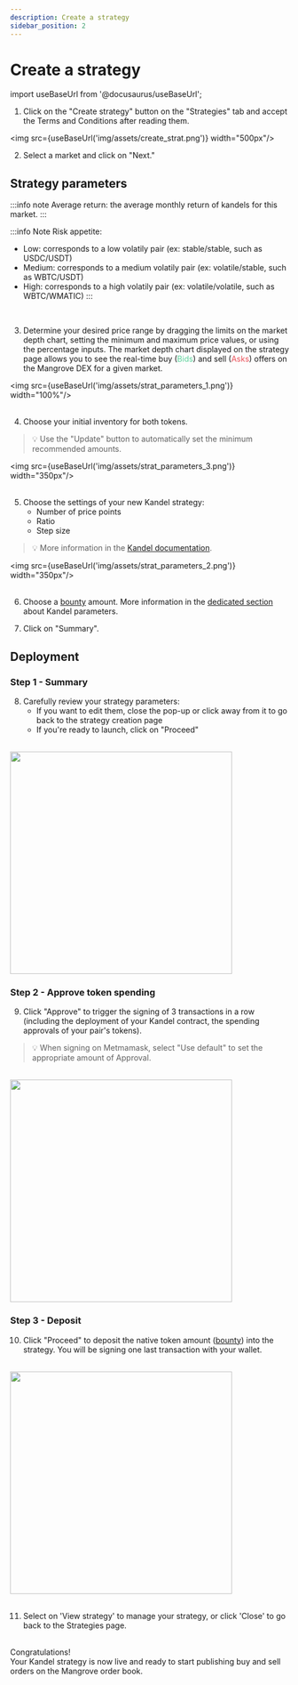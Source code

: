 ```yaml
---
description: Create a strategy
sidebar_position: 2
---
```


# Create a strategy

import useBaseUrl from '@docusaurus/useBaseUrl';

1. Click on the "Create strategy" button on the "Strategies" tab and accept the Terms and Conditions after reading them.

<img src={useBaseUrl('img/assets/create_strat.png')} width="500px"/>

2. Select a market and click on "Next."

## Strategy parameters

:::info note
Average return: the average monthly return of kandels for this market.
:::

:::info Note
Risk appetite:
* Low: corresponds to a low volatily pair (ex: stable/stable, such as USDC/USDT)
* Medium: corresponds to a medium volatily pair (ex: volatile/stable, such as WBTC/USDT)
* High: corresponds to a high volatily pair (ex: volatile/volatile, such as WBTC/WMATIC)
:::
<br />

3. Determine your desired price range by dragging the limits on the market depth chart, setting the minimum and maximum price values, or using the percentage inputs. The market depth chart displayed on the strategy page allows you to see the real-time buy (<font color="#5cd19b">Bids</font>) and sell (<font color="#eb525a">Asks</font>) offers on the Mangrove DEX for a given market.

<img src={useBaseUrl('img/assets/strat_parameters_1.png')} width="100%"/>
<br /><br />

4. Choose your initial inventory for both tokens.

> 💡
> Use the "Update" button to automatically set the minimum recommended amounts.

<img src={useBaseUrl('img/assets/strat_parameters_3.png')} width="350px"/>
<br /><br />

5. Choose the settings of your new Kandel strategy:
    * Number of price points
    * Ratio
    * Step size

> 💡
> More information in the [Kandel documentation](../../kandel/how-does-kandel-work/parameters.md).

<img src={useBaseUrl('img/assets/strat_parameters_2.png')} width="350px"/>
<br /><br />

6. Choose a [bounty](/docs/developers/terms/bounty.md) amount. More information in the [dedicated section](../../kandel/how-does-kandel-work/parameters.md) about Kandel parameters.

7. Click on "Summary".

## Deployment

### Step 1 - Summary

8. Carefully review your strategy parameters:
    * If you want to edit them, close the pop-up or click away from it to go back to the strategy creation page
    * If you're ready to launch, click on "Proceed"

<br />
<img src={useBaseUrl('img/assets/strategy_step1.png')} width="400px"/>
<br />

### Step 2 - Approve token spending

9. Click "Approve" to trigger the signing of 3 transactions in a row (including the deployment of your Kandel contract, the spending approvals of your pair's tokens).

> 💡
> When signing on Metmamask, select "Use default" to set the appropriate amount of Approval.

<br />
<img src={useBaseUrl('img/assets/strategy_step2.png')} width="400px"/>
<br />

### Step 3 - Deposit

10. Click "Proceed" to deposit the native token amount ([bounty](../../../developers/glossary.md#bounty)) into the strategy. You will be signing one last transaction with your wallet.

<br />
<img src={useBaseUrl('img/assets/strategy_step3.png')} width="400px"/>
<br /><br />

11. Select on 'View strategy' to manage your strategy, or click 'Close' to go back to the Strategies page.

<br />
Congratulations!<br />
Your Kandel strategy is now live and ready to start publishing buy and sell orders on the Mangrove order book.
